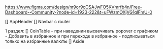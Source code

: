https://www.figma.com/design/m9or9cCSAJwFO5KVmrfb4n/Free-Dashboard--Community-?node-id=1923-222&t=uFWzmOXjVG1qlFmU-0

[] AppHeader
[] Navbar c router

1 раздел:
[] CoinTable - при наведении высвечивать popover c графиком
    - Добавить в избранное и при переходе в избранное - подписываться только на избранные валюты
[] Aside



